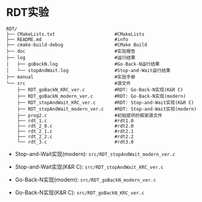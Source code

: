 # RDT实验
```
RDT/
├── CMakeLists.txt                      #CMakeLists
├── README.md                           #info
├── cmake-build-debug                   #CMake Build
├── doc                                 #实验报告
├── log                                 #运行结果
│   ├── goBackN.log                     #Go-Back-N运行结果
│   └── stopAndWait.log                 #Stop-and-Wait运行结果
├── manual                              #实验手册
└── src                                 #源文件
    ├── RDT_goBackN_KRC_ver.c           #RDT: Go-Back-N实现(K&R C)
    ├── RDT_goBackN_modern_ver.c        #RDT: Go-Back-N实现(modern)
    ├── RDT_stopAndWait_KRC_ver.c       #RDT: Stop-and-Wait实现(K&R C)
    ├── RDT_stopAndWait_modern_ver.c    #RDT: Stop-and-Wait实现(modern)
    ├── prog2.c                         #初始提供的框架源文件
    ├── rdt_1.c                         #rdt1.0
    ├── rdt_2_0.c                       #rdt2.0
    ├── rdt_2_1.c                       #rdt2.1
    ├── rdt_2_2.c                       #rdt2.2
    └── rdt_3.c                         #rdt3.0
```
- Stop-and-Wait实现(modern): `src/RDT_stopAndWait_modern_ver.c`

- Stop-and-Wait实现(K&R C): `src/RDT_stopAndWait_KRC_ver.c`

- Go-Back-N实现(modern): `src/RDT_goBackN_modern_ver.c`

- Go-Back-N实现(K&R C): `src/RDT_goBackN_KRC_ver.c`